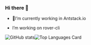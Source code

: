 ### Hi there 👋



- 🔭I’m currently working in Antstack.io 

-  I’m working on rover-cli


![GitHub stats](https://github-readme-stats.vercel.app/api?username=DheerajGBhatt&show_icons=true&theme=dark)![Top Languages Card](https://github-readme-stats.vercel.app/api/top-langs/?username=DheerajGBhatt&show_icons=true&theme=dark)

